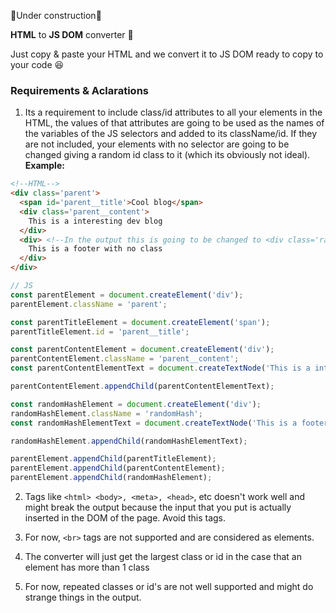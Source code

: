 🚧Under construction🚧

**HTML** to **JS DOM** converter 🌊

Just copy & paste your HTML and we convert it to JS DOM ready to copy to your code 😆

### Requirements & Aclarations
1. Its a requirement to include class/id attributes to all your elements in the HTML, the values of that attributes are going to be used as the names of the variables of the JS selectors and added to its className/id. If they are not included, your elements with no selector are going to be changed giving a random id class to it (which its obviously not ideal). **Example:**
```html
<!--HTML-->
<div class='parent'>
  <span id='parent__title'>Cool blog</span>
  <div class='parent__content'>
    This is a interesting dev blog
  </div>
  <div> <!--In the output this is going to be changed to <div class='randomHash'>-->
    This is a footer with no class
  </div>
</div>
```
```js
// JS
const parentElement = document.createElement('div');
parentElement.className = 'parent';

const parentTitleElement = document.createElement('span');
parentTitleElement.id = 'parent__title';

const parentContentElement = document.createElement('div');
parentContentElement.className = 'parent__content';
const parentContentElementText = document.createTextNode('This is a interesting dev blog');

parentContentElement.appendChild(parentContentElementText);

const randomHashElement = document.createElement('div');
randomHashElement.className = 'randomHash';
const randomHashElementText = document.createTextNode('This is a footer with no class');

randomHashElement.appendChild(randomHashElementText);

parentElement.appendChild(parentTitleElement);
parentElement.appendChild(parentContentElement);
parentElement.appendChild(randomHashElement);
```

2. Tags like `<html> <body>, <meta>, <head>`, etc doesn't work well and might break the output because the input that you put is actually inserted in the DOM of the page. Avoid this tags.
  
3. For now, `<br>` tags are not supported and are considered as elements.

4. The converter will just get the largest class or id in the case that an element has more than 1 class

5. For now, repeated classes or id's are not well supported and might do strange things in the output.
